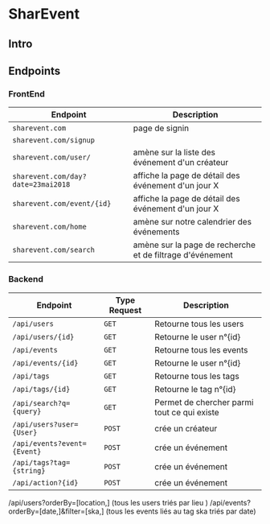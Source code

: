 # SharEvent

## Intro

## Endpoints

### FrontEnd

| Endpoint                      | Description |
| ----------------------------- | ----------- |
| `sharevent.com`        		| page de signin |
| `sharevent.com/signup`        |             |
| `sharevent.com/user/`         | amène sur la liste des événement d'un créateur |
| `sharevent.com/day?date=23mai2018` | affiche la page de détail des événement d'un jour X |
| `sharevent.com/event/{id}`    | affiche la page de détail des événement d'un jour X |
| `sharevent.com/home`          | amène sur notre calendrier des événements |
| `sharevent.com/search`        | amène sur la page de recherche et de filtrage d'événement |

### Backend

| Endpoint                       | Type Request | Description                                 |
| ------------------------------ | ------------ | ------------------------------------------- |
| `/api/users`                   | `GET`        | Retourne tous les users                     |
| `/api/users/{id}`              | `GET`        | Retourne le user n°{id}                     |
| `/api/events`                  | `GET`        | Retourne tous les events                    |
| `/api/events/{id}`             | `GET`        | Retourne le user n°{id}                     |
| `/api/tags`                    | `GET`        | Retourne tous les tags                      |
| `/api/tags/{id}`               | `GET`        | Retourne le tag n°{id}                      |
| `/api/search?q={query}`        | `GET`        | Permet de chercher parmi tout ce qui existe |
| `/api/users?user={User}`       | `POST`       | crée un créateur |
| `/api/events?event={Event}`    | `POST`       | crée un événement |
| `/api/tags?tag={string}`       | `POST`       | crée un événement |
| `/api/action?{id}`       | `POST`       | crée un événement |

/api/users?orderBy=[location,]			 	(tous les users triés par lieu )
/api/events?orderBy=[date,]&filter=[ska,] 		(tous les events liés au tag ska triés par date)

